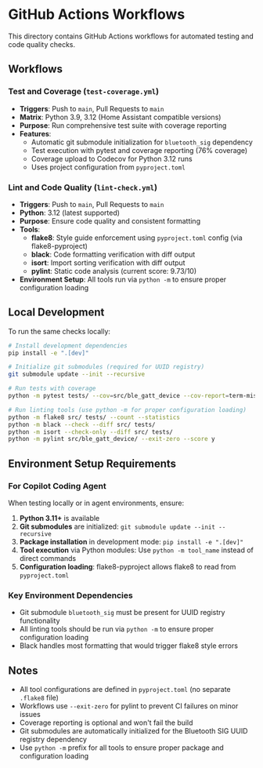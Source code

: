 # GitHub Actions Workflows

This directory contains GitHub Actions workflows for automated testing and code quality checks.

## Workflows

### Test and Coverage (`test-coverage.yml`)

- **Triggers**: Push to `main`, Pull Requests to `main`
- **Matrix**: Python 3.9, 3.12 (Home Assistant compatible versions)
- **Purpose**: Run comprehensive test suite with coverage reporting
- **Features**:
  - Automatic git submodule initialization for `bluetooth_sig` dependency
  - Test execution with pytest and coverage reporting (76% coverage)
  - Coverage upload to Codecov for Python 3.12 runs
  - Uses project configuration from `pyproject.toml`

### Lint and Code Quality (`lint-check.yml`)

- **Triggers**: Push to `main`, Pull Requests to `main`
- **Python**: 3.12 (latest supported)
- **Purpose**: Ensure code quality and consistent formatting
- **Tools**:
  - **flake8**: Style guide enforcement using `pyproject.toml` config (via flake8-pyproject)
  - **black**: Code formatting verification with diff output
  - **isort**: Import sorting verification with diff output
  - **pylint**: Static code analysis (current score: 9.73/10)
- **Environment Setup**: All tools run via `python -m` to ensure proper configuration loading

## Local Development

To run the same checks locally:

```bash
# Install development dependencies
pip install -e ".[dev]"

# Initialize git submodules (required for UUID registry)
git submodule update --init --recursive

# Run tests with coverage
python -m pytest tests/ --cov=src/ble_gatt_device --cov-report=term-missing

# Run linting tools (use python -m for proper configuration loading)
python -m flake8 src/ tests/ --count --statistics
python -m black --check --diff src/ tests/
python -m isort --check-only --diff src/ tests/
python -m pylint src/ble_gatt_device/ --exit-zero --score y
```

## Environment Setup Requirements

### For Copilot Coding Agent

When testing locally or in agent environments, ensure:

1. **Python 3.11+** is available
1. **Git submodules** are initialized: `git submodule update --init --recursive`
1. **Package installation** in development mode: `pip install -e ".[dev]"`
1. **Tool execution** via Python modules: Use `python -m tool_name` instead of direct commands
1. **Configuration loading**: flake8-pyproject allows flake8 to read from `pyproject.toml`

### Key Environment Dependencies

- Git submodule `bluetooth_sig` must be present for UUID registry functionality
- All linting tools should be run via `python -m` to ensure proper configuration loading
- Black handles most formatting that would trigger flake8 style errors

## Notes

- All tool configurations are defined in `pyproject.toml` (no separate `.flake8` file)
- Workflows use `--exit-zero` for pylint to prevent CI failures on minor issues
- Coverage reporting is optional and won't fail the build
- Git submodules are automatically initialized for the Bluetooth SIG UUID registry dependency
- Use `python -m` prefix for all tools to ensure proper package and configuration loading
